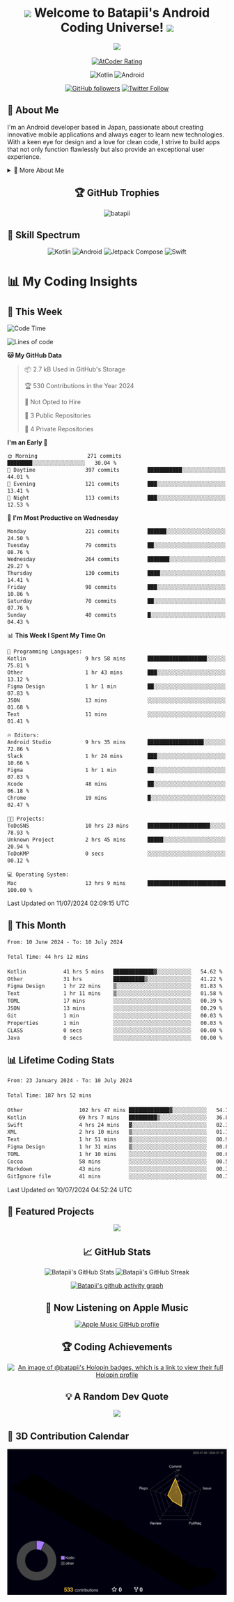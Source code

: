 <h1 align="center">
  <img src="https://media.giphy.com/media/hvRJCLFzcasrR4ia7z/giphy.gif" width="28">
  Welcome to Batapii's Android Coding Universe!
  <img src="https://media.giphy.com/media/hvRJCLFzcasrR4ia7z/giphy.gif" width="28">
</h1>

<p align="center">
  <img src="https://readme-typing-svg.herokuapp.com/?lines=Android+Developer+in+Japan;Always%20learning%20new%20things&font=Fira%20Code&center=true&width=440&height=45&color=f75c7e&vCenter=true&size=22">
</p>

<div align="center">
  
[![AtCoder Rating](https://img.shields.io/endpoint?url=https%3A%2F%2Fatcoder-badges.now.sh%2Fapi%2Fatcoder%2Fjson%2Fbatapii3939)](https://atcoder.jp/users/batapii3939)

![Kotlin](https://img.shields.io/badge/Kotlin-★☆☆☆☆☆☆☆☆☆-brightgreen)
![Android](https://img.shields.io/badge/Android-★☆☆☆☆☆☆☆☆☆-brightgreen)

  
[![GitHub followers](https://img.shields.io/github/followers/batapii?style=social)](https://github.com/batapii)
[![Twitter Follow](https://img.shields.io/twitter/follow/batapii?style=social)](https://twitter.com/batapii3939)

</div>

## 🚀 About Me
I'm an Android developer based in Japan, passionate about creating innovative mobile applications and always eager to learn new technologies. With a keen eye for design and a love for clean code, I strive to build apps that not only function flawlessly but also provide an exceptional user experience.

<details>
<summary>🌟 More About Me</summary>

- 🔭 I'm currently working on revolutionizing mobile productivity apps
- 🌱 I'm currently learning Kotlin Multiplatform and Jetpack Compose
- 👯 I'm looking to collaborate on open-source Android projects
- 💬 Ask me about Android development, Kotlin, and mobile UX design
- ⚡ Fun fact: I can solve a Rubik's cube in under 2 minutes!

</details>

<h2 align="center">🏆 GitHub Trophies</h2>
<p align="center">
  <img src="https://github-profile-trophy.vercel.app/?username=batapii&theme=nord&column=7&no-frame=true&no-bg=true&rank=SECRET,SSS,SS,S,AAA,AA,A,B,C,?" alt="batapii" />
</p>

## 🌈 Skill Spectrum

<div align="center">

![Kotlin](https://img.shields.io/badge/Kotlin-0095D5?style=for-the-badge&logo=kotlin&logoColor=white)
![Android](https://img.shields.io/badge/Android-3DDC84?style=for-the-badge&logo=android&logoColor=white)
![Jetpack Compose](https://img.shields.io/badge/Jetpack%20Compose-4285F4?style=for-the-badge&logo=jetpackcompose&logoColor=white)
![Swift](https://img.shields.io/badge/Swift-FA7343?style=for-the-badge&logo=swift&logoColor=white)

</div>


# 📊 My Coding Insights

## 📅 This Week
<!--START_SECTION:waka-week-->
![Code Time](http://img.shields.io/badge/Code%20Time-189%20hrs%205%20mins-blue)

![Lines of code](https://img.shields.io/badge/From%20Hello%20World%20I%27ve%20Written-58.1%20thousand%20lines%20of%20code-blue)

**🐱 My GitHub Data** 

> 📦 2.7 kB Used in GitHub's Storage 
 > 
> 🏆 530 Contributions in the Year 2024
 > 
> 🚫 Not Opted to Hire
 > 
> 📜 3 Public Repositories 
 > 
> 🔑 4 Private Repositories 
 > 
**I'm an Early 🐤** 

```text
🌞 Morning                271 commits         ████████░░░░░░░░░░░░░░░░░   30.04 % 
🌆 Daytime                397 commits         ███████████░░░░░░░░░░░░░░   44.01 % 
🌃 Evening                121 commits         ███░░░░░░░░░░░░░░░░░░░░░░   13.41 % 
🌙 Night                  113 commits         ███░░░░░░░░░░░░░░░░░░░░░░   12.53 % 
```
📅 **I'm Most Productive on Wednesday** 

```text
Monday                   221 commits         ██████░░░░░░░░░░░░░░░░░░░   24.50 % 
Tuesday                  79 commits          ██░░░░░░░░░░░░░░░░░░░░░░░   08.76 % 
Wednesday                264 commits         ███████░░░░░░░░░░░░░░░░░░   29.27 % 
Thursday                 130 commits         ████░░░░░░░░░░░░░░░░░░░░░   14.41 % 
Friday                   98 commits          ███░░░░░░░░░░░░░░░░░░░░░░   10.86 % 
Saturday                 70 commits          ██░░░░░░░░░░░░░░░░░░░░░░░   07.76 % 
Sunday                   40 commits          █░░░░░░░░░░░░░░░░░░░░░░░░   04.43 % 
```


📊 **This Week I Spent My Time On** 

```text
💬 Programming Languages: 
Kotlin                   9 hrs 58 mins       ███████████████████░░░░░░   75.81 % 
Other                    1 hr 43 mins        ███░░░░░░░░░░░░░░░░░░░░░░   13.12 % 
Figma Design             1 hr 1 min          ██░░░░░░░░░░░░░░░░░░░░░░░   07.83 % 
JSON                     13 mins             ░░░░░░░░░░░░░░░░░░░░░░░░░   01.68 % 
Text                     11 mins             ░░░░░░░░░░░░░░░░░░░░░░░░░   01.41 % 

🔥 Editors: 
Android Studio           9 hrs 35 mins       ██████████████████░░░░░░░   72.86 % 
Slack                    1 hr 24 mins        ███░░░░░░░░░░░░░░░░░░░░░░   10.66 % 
Figma                    1 hr 1 min          ██░░░░░░░░░░░░░░░░░░░░░░░   07.83 % 
Xcode                    48 mins             ██░░░░░░░░░░░░░░░░░░░░░░░   06.18 % 
Chrome                   19 mins             █░░░░░░░░░░░░░░░░░░░░░░░░   02.47 % 

🐱‍💻 Projects: 
ToDoSNS                  10 hrs 23 mins      ████████████████████░░░░░   78.93 % 
Unknown Project          2 hrs 45 mins       █████░░░░░░░░░░░░░░░░░░░░   20.94 % 
ToDoKMP                  0 secs              ░░░░░░░░░░░░░░░░░░░░░░░░░   00.12 % 

💻 Operating System: 
Mac                      13 hrs 9 mins       █████████████████████████   100.00 % 
```


 Last Updated on 11/07/2024 02:09:15 UTC
<!--END_SECTION:waka-week-->

## 📅 This Month
<!--START_SECTION:wakamonth-->

```txt
From: 10 June 2024 - To: 10 July 2024

Total Time: 44 hrs 12 mins

Kotlin            41 hrs 5 mins   █████████████▓░░░░░░░░░░░   54.62 %
Other             31 hrs          ██████████▒░░░░░░░░░░░░░░   41.22 %
Figma Design      1 hr 22 mins    ▒░░░░░░░░░░░░░░░░░░░░░░░░   01.83 %
Text              1 hr 11 mins    ▒░░░░░░░░░░░░░░░░░░░░░░░░   01.58 %
TOML              17 mins         ░░░░░░░░░░░░░░░░░░░░░░░░░   00.39 %
JSON              13 mins         ░░░░░░░░░░░░░░░░░░░░░░░░░   00.29 %
Git               1 min           ░░░░░░░░░░░░░░░░░░░░░░░░░   00.03 %
Properties        1 min           ░░░░░░░░░░░░░░░░░░░░░░░░░   00.03 %
CLASS             0 secs          ░░░░░░░░░░░░░░░░░░░░░░░░░   00.00 %
Java              0 secs          ░░░░░░░░░░░░░░░░░░░░░░░░░   00.00 %
```

<!--END_SECTION:wakamonth-->

## 📊 Lifetime Coding Stats

<!--START_SECTION:wakaalltime-->

```txt
From: 23 January 2024 - To: 10 July 2024

Total Time: 187 hrs 52 mins

Other                  102 hrs 47 mins █████████████▓░░░░░░░░░░░   54.72 %
Kotlin                 69 hrs 7 mins   █████████▒░░░░░░░░░░░░░░░   36.80 %
Swift                  4 hrs 24 mins   ▓░░░░░░░░░░░░░░░░░░░░░░░░   02.35 %
XML                    2 hrs 10 mins   ▒░░░░░░░░░░░░░░░░░░░░░░░░   01.16 %
Text                   1 hr 51 mins    ▒░░░░░░░░░░░░░░░░░░░░░░░░   00.99 %
Figma Design           1 hr 31 mins    ▒░░░░░░░░░░░░░░░░░░░░░░░░   00.82 %
TOML                   1 hr 10 mins    ░░░░░░░░░░░░░░░░░░░░░░░░░   00.62 %
Cocoa                  58 mins         ░░░░░░░░░░░░░░░░░░░░░░░░░   00.52 %
Markdown               43 mins         ░░░░░░░░░░░░░░░░░░░░░░░░░   00.38 %
GitIgnore file         41 mins         ░░░░░░░░░░░░░░░░░░░░░░░░░   00.37 %
```

<!--END_SECTION:wakaalltime-->

Last Updated on 10/07/2024 04:52:24 UTC

## 🌟 Featured Projects

<div align="center">
  <a href="https://github.com/batapii/ToDoSNS">
    <img src="https://github-readme-stats.vercel.app/api/pin/?username=batapii&repo=ToDoSNS&theme=radical" />
  </a>

## 📈 GitHub Stats

<div align="center">
  <img src="https://github-readme-stats.vercel.app/api?username=batapii&show_icons=true&theme=radical" alt="Batapii's GitHub Stats" />
  <img src="https://github-readme-streak-stats.herokuapp.com/?user=batapii&theme=radical" alt="Batapii's GitHub Streak" />
  
[![Batapii's github activity graph](https://github-readme-activity-graph.vercel.app/graph?username=batapii&theme=react-dark)](https://github.com/ashutosh00710/github-readme-activity-graph)
</div>

## 🎵 Now Listening on Apple Music

<div align="center">
  
[![Apple Music GitHub profile](https://music-profile.rayriffy.com/theme/dark.svg?uid=001005.6598667d2ffd4a10a4f429edd0ba24c4.1156)](https://github.com/rayriffy/apple-music-github-profile)

</div>


## 🏆 Coding Achievements

<div align="center">

[![An image of @batapii's Holopin badges, which is a link to view their full Holopin profile](https://holopin.me/batapii)](https://holopin.io/@batapii)

</div>

## 💡 A Random Dev Quote

<div align="center">

![](https://quotes-github-readme.vercel.app/api?type=horizontal&theme=radical)

</div>

</div>

## 🚀 3D Contribution Calendar

<div align="center">
  
![](./profile-3d-contrib/profile-night-rainbow.svg)

</div>
